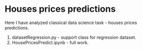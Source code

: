 # Houses prices predictions
Here I have analyzed classical data science task - houses prices predictions.
1. datasetRegression.py - support class for regression dataset.
2. HousePricesPredict.ipynb - full work.